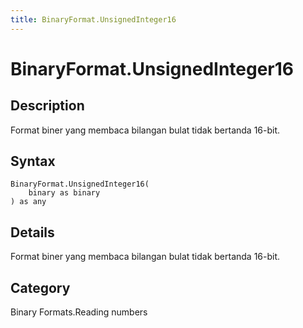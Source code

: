 ```yaml
---
title: BinaryFormat.UnsignedInteger16
---
```


# BinaryFormat.UnsignedInteger16


## Description

Format biner yang membaca bilangan bulat tidak bertanda 16-bit.


## Syntax

```powerquery
BinaryFormat.UnsignedInteger16(
    binary as binary
) as any
```


## Details

Format biner yang membaca bilangan bulat tidak bertanda 16-bit.



## Category
Binary Formats.Reading numbers
